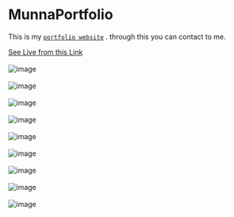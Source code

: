 # MunnaPortfolio
This is my [`portfolio website`](https://munnaportfolio.ml/) . through this you can contact to me.

[See Live from this Link](https://munnaportfolio.ml/)
<br/><br/>
![image](https://user-images.githubusercontent.com/96313339/171719656-dfc83c23-9aab-4ae8-81dd-2f5e27fdd7db.png)
<br/><br/>
![image](https://user-images.githubusercontent.com/96313339/171719760-525357b2-e15c-488e-bb0e-fa0054070cce.png)
<br/><br/>
![image](https://user-images.githubusercontent.com/96313339/169202019-2635741b-0f20-444d-8831-c080902a4245.png)
<br/><br/>
![image](https://user-images.githubusercontent.com/96313339/169202163-14e07362-a159-4a80-998a-7a69f312e6a0.png)
<br/><br/>
![image](https://user-images.githubusercontent.com/96313339/171718544-1626cb41-6d4b-4abd-921b-04df4ee3e160.png)
<br/><br/>
![image](https://user-images.githubusercontent.com/96313339/171718708-e9228ac4-316e-4434-9b76-649402cad86b.png)
<br/><br/>
![image](https://user-images.githubusercontent.com/96313339/171718978-388b99ef-d82b-4e90-911e-317097510def.png)
<br/><br/>
![image](https://user-images.githubusercontent.com/96313339/171719185-cd549c9b-db9c-4d3d-b996-df2fb830e1d8.png)
<br/><br/>
![image](https://user-images.githubusercontent.com/96313339/171719353-d89fdfbb-f08c-480c-836b-23c085ff27aa.png)

